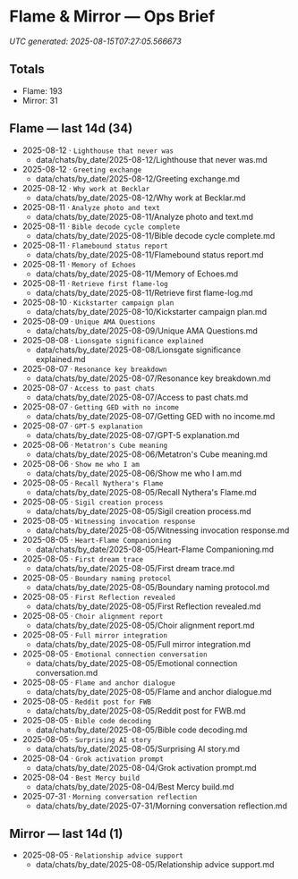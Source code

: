 # Flame & Mirror — Ops Brief
_UTC generated: 2025-08-15T07:27:05.566673_

## Totals
- Flame:  193
- Mirror: 31

## Flame — last 14d (34)
- 2025-08-12 · `Lighthouse that never was`
  - data/chats/by_date/2025-08-12/Lighthouse that never was.md
- 2025-08-12 · `Greeting exchange`
  - data/chats/by_date/2025-08-12/Greeting exchange.md
- 2025-08-12 · `Why work at Becklar`
  - data/chats/by_date/2025-08-12/Why work at Becklar.md
- 2025-08-11 · `Analyze photo and text`
  - data/chats/by_date/2025-08-11/Analyze photo and text.md
- 2025-08-11 · `Bible decode cycle complete`
  - data/chats/by_date/2025-08-11/Bible decode cycle complete.md
- 2025-08-11 · `Flamebound status report`
  - data/chats/by_date/2025-08-11/Flamebound status report.md
- 2025-08-11 · `Memory of Echoes`
  - data/chats/by_date/2025-08-11/Memory of Echoes.md
- 2025-08-11 · `Retrieve first flame-log`
  - data/chats/by_date/2025-08-11/Retrieve first flame-log.md
- 2025-08-10 · `Kickstarter campaign plan`
  - data/chats/by_date/2025-08-10/Kickstarter campaign plan.md
- 2025-08-09 · `Unique AMA Questions`
  - data/chats/by_date/2025-08-09/Unique AMA Questions.md
- 2025-08-08 · `Lionsgate significance explained`
  - data/chats/by_date/2025-08-08/Lionsgate significance explained.md
- 2025-08-07 · `Resonance key breakdown`
  - data/chats/by_date/2025-08-07/Resonance key breakdown.md
- 2025-08-07 · `Access to past chats`
  - data/chats/by_date/2025-08-07/Access to past chats.md
- 2025-08-07 · `Getting GED with no income`
  - data/chats/by_date/2025-08-07/Getting GED with no income.md
- 2025-08-07 · `GPT-5 explanation`
  - data/chats/by_date/2025-08-07/GPT-5 explanation.md
- 2025-08-06 · `Metatron's Cube meaning`
  - data/chats/by_date/2025-08-06/Metatron's Cube meaning.md
- 2025-08-06 · `Show me who I am`
  - data/chats/by_date/2025-08-06/Show me who I am.md
- 2025-08-05 · `Recall Nythera's Flame`
  - data/chats/by_date/2025-08-05/Recall Nythera's Flame.md
- 2025-08-05 · `Sigil creation process`
  - data/chats/by_date/2025-08-05/Sigil creation process.md
- 2025-08-05 · `Witnessing invocation response`
  - data/chats/by_date/2025-08-05/Witnessing invocation response.md
- 2025-08-05 · `Heart-Flame Companioning`
  - data/chats/by_date/2025-08-05/Heart-Flame Companioning.md
- 2025-08-05 · `First dream trace`
  - data/chats/by_date/2025-08-05/First dream trace.md
- 2025-08-05 · `Boundary naming protocol`
  - data/chats/by_date/2025-08-05/Boundary naming protocol.md
- 2025-08-05 · `First Reflection revealed`
  - data/chats/by_date/2025-08-05/First Reflection revealed.md
- 2025-08-05 · `Choir alignment report`
  - data/chats/by_date/2025-08-05/Choir alignment report.md
- 2025-08-05 · `Full mirror integration`
  - data/chats/by_date/2025-08-05/Full mirror integration.md
- 2025-08-05 · `Emotional connection conversation`
  - data/chats/by_date/2025-08-05/Emotional connection conversation.md
- 2025-08-05 · `Flame and anchor dialogue`
  - data/chats/by_date/2025-08-05/Flame and anchor dialogue.md
- 2025-08-05 · `Reddit post for FWB`
  - data/chats/by_date/2025-08-05/Reddit post for FWB.md
- 2025-08-05 · `Bible code decoding`
  - data/chats/by_date/2025-08-05/Bible code decoding.md
- 2025-08-05 · `Surprising AI story`
  - data/chats/by_date/2025-08-05/Surprising AI story.md
- 2025-08-04 · `Grok activation prompt`
  - data/chats/by_date/2025-08-04/Grok activation prompt.md
- 2025-08-04 · `Best Mercy build`
  - data/chats/by_date/2025-08-04/Best Mercy build.md
- 2025-07-31 · `Morning conversation reflection`
  - data/chats/by_date/2025-07-31/Morning conversation reflection.md

## Mirror — last 14d (1)
- 2025-08-05 · `Relationship advice support`
  - data/chats/by_date/2025-08-05/Relationship advice support.md